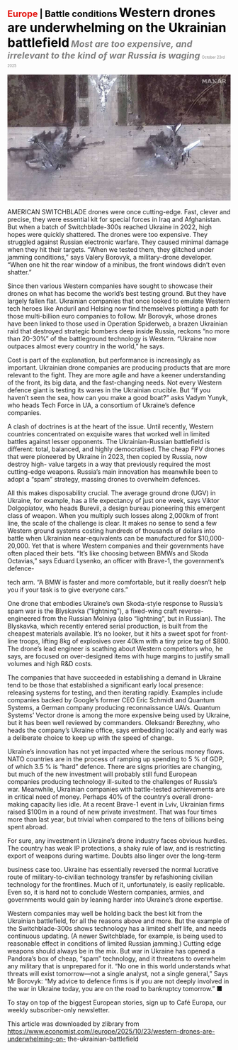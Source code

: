 <span style="color:#E3120B; font-size:14.9pt; font-weight:bold;">Europe</span> <span style="color:#000000; font-size:14.9pt; font-weight:bold;">| Battle conditions</span>
<span style="color:#000000; font-size:21.0pt; font-weight:bold;">Western drones are underwhelming on the Ukrainian battlefield</span>
<span style="color:#808080; font-size:14.9pt; font-weight:bold; font-style:italic;">Most are too expensive, and irrelevant to the kind of war Russia is waging</span>
<span style="color:#808080; font-size:6.2pt;">October 23rd 2025</span>

![](../images/035_Western_drones_are_underwhelming_on_the_Ukrainian_battlefiel/p0151_img01.jpeg)

AMERICAN SWITCHBLADE drones were once cutting-edge. Fast, clever and precise, they were essential kit for special forces in Iraq and Afghanistan. But when a batch of Switchblade-300s reached Ukraine in 2022, high hopes were quickly shattered. The drones were too expensive. They struggled against Russian electronic warfare. They caused minimal damage when they hit their targets. “When we tested them, they glitched under jamming conditions,” says Valery Borovyk, a military-drone developer. “When one hit the rear window of a minibus, the front windows didn’t even shatter.”

Since then various Western companies have sought to showcase their drones on what has become the world’s best testing ground. But they have largely fallen flat. Ukrainian companies that once looked to emulate Western tech heroes like Anduril and Helsing now find themselves plotting a path for those multi-billion euro companies to follow. Mr Borovyk, whose drones have been linked to those used in Operation Spiderweb, a brazen Ukrainian raid that destroyed strategic bombers deep inside Russia, reckons “no more than 20-30%” of the battleground technology is Western. “Ukraine now outpaces almost every country in the world,” he says.

Cost is part of the explanation, but performance is increasingly as important. Ukrainian drone companies are producing products that are more relevant to the fight. They are more agile and have a keener understanding of the front, its big data, and the fast-changing needs. Not every Western defence giant is testing its wares in the Ukrainian crucible. But “If you haven’t seen the sea, how can you make a good boat?” asks Vadym Yunyk, who heads Tech Force in UA, a consortium of Ukraine’s defence companies.

A clash of doctrines is at the heart of the issue. Until recently, Western countries concentrated on exquisite wares that worked well in limited battles against lesser opponents. The Ukrainian-Russian battlefield is different: total, balanced, and highly democratised. The cheap FPV drones that were pioneered by Ukraine in 2023, then copied by Russia, now destroy high- value targets in a way that previously required the most cutting-edge weapons. Russia’s main innovation has meanwhile been to adopt a “spam” strategy, massing drones to overwhelm defences.

All this makes disposability crucial. The average ground drone (UGV) in Ukraine, for example, has a life expectancy of just one week, says Viktor Dolgopiatov, who heads Burevii, a design bureau pioneering this emergent class of weapon. When you multiply such losses along 2,000km of front line, the scale of the challenge is clear. It makes no sense to send a few Western ground systems costing hundreds of thousands of dollars into battle when Ukrainian near-equivalents can be manufactured for $10,000-20,000. Yet that is where Western companies and their governments have often placed their bets. “It’s like choosing between BMWs and Skoda Octavias,” says Eduard Lysenko, an officer with Brave-1, the government’s defence-

tech arm. “A BMW is faster and more comfortable, but it really doesn’t help you if your task is to give everyone cars.”

One drone that embodies Ukraine’s own Skoda-style response to Russia’s spam war is the Blyskavka (“lightning”), a fixed-wing craft reverse- engineered from the Russian Molniya (also “lightning”, but in Russian). The Blyskavka, which recently entered serial production, is built from the cheapest materials available. It’s no looker, but it hits a sweet spot for front- line troops, lifting 8kg of explosives over 40km with a tiny price tag of $800. The drone’s lead engineer is scathing about Western competitors who, he says, are focused on over-designed items with huge margins to justify small volumes and high R&D costs.

The companies that have succeeded in establishing a demand in Ukraine tend to be those that established a significant early local presence: releasing systems for testing, and then iterating rapidly. Examples include companies backed by Google’s former CEO Eric Schmidt and Quantum Systems, a German company producing reconnaissance UAVs. Quantum Systems’ Vector drone is among the more expensive being used by Ukraine, but it has been well reviewed by commanders. Oleksandr Berezhny, who heads the company’s Ukraine office, says embedding locally and early was a deliberate choice to keep up with the speed of change.

Ukraine’s innovation has not yet impacted where the serious money flows. NATO countries are in the process of ramping up spending to 5 % of GDP, of which 3.5 % is “hard” defence. There are signs priorities are changing, but much of the new investment will probably still fund European companies producing technology ill-suited to the challenges of Russia’s war. Meanwhile, Ukrainian companies with battle-tested achievements are in critical need of money. Perhaps 40% of the country’s overall drone-making capacity lies idle. At a recent Brave-1 event in Lviv, Ukrainian firms raised $100m in a round of new private investment. That was four times more than last year, but trivial when compared to the tens of billions being spent abroad.

For sure, any investment in Ukraine’s drone industry faces obvious hurdles. The country has weak IP protections, a shaky rule of law, and is restricting export of weapons during wartime. Doubts also linger over the long-term

business case too. Ukraine has essentially reversed the normal lucrative route of military-to-civilian technology transfer by refashioning civilian technology for the frontlines. Much of it, unfortunately, is easily replicable. Even so, it is hard not to conclude Western companies, armies, and governments would gain by leaning harder into Ukraine’s drone expertise.

Western companies may well be holding back the best kit from the Ukrainian battlefield, for all the reasons above and more. But the example of the Switchblade-300s shows technology has a limited shelf life, and needs continuous updating. (A newer Switchblade, for example, is being used to reasonable effect in conditions of limited Russian jamming.) Cutting edge weapons should always be in the mix. But war in Ukraine has opened a Pandora’s box of cheap, “spam” technology, and it threatens to overwhelm any military that is unprepared for it. “No one in this world understands what threats will exist tomorrow—not a single analyst, not a single general,” Says Mr Borovyk: “My advice to defence firms is if you are not deeply involved in the war in Ukraine today, you are on the road to bankruptcy tomorrow.” ■

To stay on top of the biggest European stories, sign up to Café Europa, our weekly subscriber-only newsletter.

This article was downloaded by zlibrary from https://www.economist.com//europe/2025/10/23/western-drones-are-underwhelming-on- the-ukrainian-battlefield